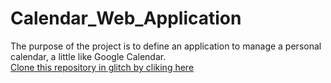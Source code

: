# Calendar_Web_Application
The purpose of the project is to define an application to manage a personal calendar, a little like Google Calendar.
<br>
<a href="https://glitch.com/edit/#!/remix/clone-from-repo?REPO_URL=https://github.com/RidaLr/Trello_Web_Application.git">Clone this repository in glitch by cliking here</a>
